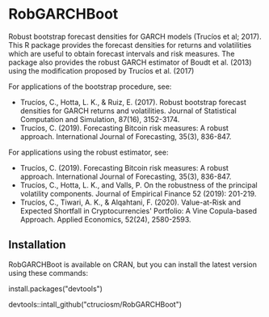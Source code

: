 # RobGARCHBoot

Robust bootstrap forecast densities for GARCH models (Trucíos et al; 2017). 
This R package provides the forecast densities for returns and volatilities which are useful to obtain forecast intervals and risk measures. 
The package also provides the robust GARCH estimator of Boudt et al. (2013) using the modification proposed by Trucíos et al. (2017)

For applications of the bootstrap procedure, see:

- Trucíos, C., Hotta, L. K., & Ruiz, E. (2017). Robust bootstrap forecast densities for GARCH returns and volatilities. Journal of Statistical Computation and Simulation, 87(16), 3152-3174.
- Trucíos, C. (2019). Forecasting Bitcoin risk measures: A robust approach. International Journal of Forecasting, 35(3), 836-847.

For applications using the robust estimator, see:

- Trucíos, C. (2019). Forecasting Bitcoin risk measures: A robust approach. International Journal of Forecasting, 35(3), 836-847.
- Trucíos, C., Hotta, L. K., and Valls, P. On the robustness of the principal volatility components. Journal of Empirical Finance 52 (2019): 201-219.
- Trucíos, C., Tiwari, A. K., & Alqahtani, F. (2020). Value-at-Risk and Expected Shortfall in Cryptocurrencies' Portfolio: A Vine Copula-based Approach. Applied Economics, 52(24), 2580-2593.


## Installation
RobGARCHBoot is available on CRAN, but you can install the latest version using these commands:

install.packages("devtools")


devtools::intall_github("ctruciosm/RobGARCHBoot")
